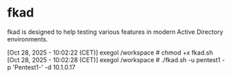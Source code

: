 # fkad
fkad is designed to help testing various features in modern Active Directory environments.

[Oct 28, 2025 - 10:02:22 (CET)] exegol /workspace # chmod +x fkad.sh                                               
[Oct 28, 2025 - 10:02:28 (CET)] exegol /workspace # ./fkad.sh -u pentest1 -p 'Pentest1-' -d 10.1.0.17

